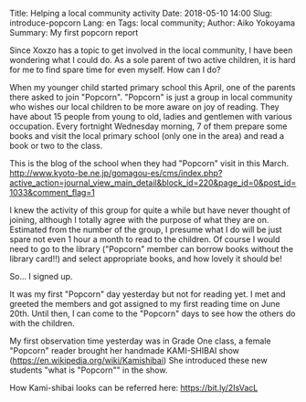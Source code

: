 Title: Helping a local community activity
Date: 2018-05-10 14:00
Slug: introduce-popcorn
Lang: en
Tags: local community; 
Author: Aiko Yokoyama
Summary: My first popcorn report

Since Xoxzo has a topic to get involved in the local community, I have been wondering what I could do.
As a sole parent of two active children, it is hard for me to find spare time for even myself. 
How can I do?

When my younger child started primary school this April, one of the parents there asked to join "Popcorn".
"Popcorn" is just a group in local community who wishes our local children to be more aware on joy of reading.
They have about 15 people from young to old, ladies and gentlemen with various occupation. 
Every fortnight Wednesday morning, 7 of them prepare some books and visit the local primary school (only one in the area) and read a book or two to the class.

This is the blog of the school when they had "Popcorn" visit in this March.
http://www.kyoto-be.ne.jp/gomagou-es/cms/index.php?active_action=journal_view_main_detail&block_id=220&page_id=0&post_id=1033&comment_flag=1

I knew the activity of this group for quite a while but have never thought of joining, although I totally agree with the purpose of what they are on.
Estimated from the number of the group, I presume what I do will be just spare not even 1 hour a month to read to the children.
Of course I would need to go to the library ("Popcorn" member can borrow books without the library card!!) and select appropriate books, and how lovely it should be!

So... I signed up.

It was my first "Popcorn" day yesterday but not for reading yet. I met and greeted the members and got assigned to my first reading time on June 20th.
Until then, I can come to the "Popcorn" days to see how the others do with the children.

My first observation time yesterday was in Grade One class, a female "Popcorn" reader brought her handmade KAMI-SHIBAI show (https://en.wikipedia.org/wiki/Kamishibai) 
She introduced these new students "what is "Popcorn"" in the show.


How Kami-shibai looks can be referred here: https://bit.ly/2IsVacL
